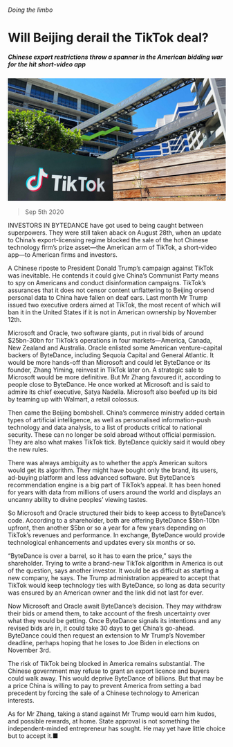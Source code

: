 ###### Doing the limbo

# Will Beijing derail the TikTok deal? 

##### Chinese export restrictions throw a spanner in the American bidding war for the hit short-video app 

![image](images/20200905_WBP503.jpg) 

> Sep 5th 2020 

INVESTORS IN BYTEDANCE have got used to being caught between superpowers. They were still taken aback on August 28th, when an update to China’s export-licensing regime blocked the sale of the hot Chinese technology firm’s prize asset—the American arm of TikTok, a short-video app—to American firms and investors.

A Chinese riposte to President Donald Trump’s campaign against TikTok was inevitable. He contends it could give China’s Communist Party means to spy on Americans and conduct disinformation campaigns. TikTok’s assurances that it does not censor content unflattering to Beijing orsend personal data to China have fallen on deaf ears. Last month Mr Trump issued two executive orders aimed at TikTok, the most recent of which will ban it in the United States if it is not in American ownership by November 12th.


Microsoft and Oracle, two software giants, put in rival bids of around $25bn-30bn for TikTok’s operations in four markets—America, Canada, New Zealand and Australia. Oracle enlisted some American venture-capital backers of ByteDance, including Sequoia Capital and General Atlantic. It would be more hands-off than Microsoft and could let ByteDance or its founder, Zhang Yiming, reinvest in TikTok later on. A strategic sale to Microsoft would be more definitive. But Mr Zhang favoured it, according to people close to ByteDance. He once worked at Microsoft and is said to admire its chief executive, Satya Nadella. Microsoft also beefed up its bid by teaming up with Walmart, a retail colossus.

Then came the Beijing bombshell. China’s commerce ministry added certain types of artificial intelligence, as well as personalised information-push technology and data analysis, to a list of products critical to national security. These can no longer be sold abroad without official permission. They are also what makes TikTok tick. ByteDance quickly said it would obey the new rules.

There was always ambiguity as to whether the app’s American suitors would get its algorithm. They might have bought only the brand, its users, ad-buying platform and less advanced software. But ByteDance’s recommendation engine is a big part of TikTok’s appeal. It has been honed for years with data from millions of users around the world and displays an uncanny ability to divine peoples’ viewing tastes.

So Microsoft and Oracle structured their bids to keep access to ByteDance’s code. According to a shareholder, both are offering ByteDance $5bn-10bn upfront, then another $5bn or so a year for a few years depending on TikTok’s revenues and performance. In exchange, ByteDance would provide technological enhancements and updates every six months or so.

“ByteDance is over a barrel, so it has to earn the price,” says the shareholder. Trying to write a brand-new TikTok algorithm in America is out of the question, says another investor. It would be as difficult as starting a new company, he says. The Trump administration appeared to accept that TikTok would keep technology ties with ByteDance, so long as data security was ensured by an American owner and the link did not last for ever.

Now Microsoft and Oracle await ByteDance’s decision. They may withdraw their bids or amend them, to take account of the fresh uncertainty over what they would be getting. Once ByteDance signals its intentions and any revised bids are in, it could take 30 days to get China’s go-ahead. ByteDance could then request an extension to Mr Trump’s November deadline, perhaps hoping that he loses to Joe Biden in elections on November 3rd. 

The risk of TikTok being blocked in America remains substantial. The Chinese government may refuse to grant an export licence and buyers could walk away. This would deprive ByteDance of billions. But that may be a price China is willing to pay to prevent America from setting a bad precedent by forcing the sale of a Chinese technology to American interests.

As for Mr Zhang, taking a stand against Mr Trump would earn him kudos, and possible rewards, at home. State approval is not something the independent-minded entrepreneur has sought. He may yet have little choice but to accept it.■

